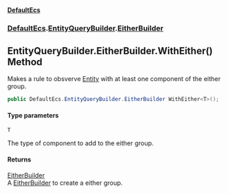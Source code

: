 #### [DefaultEcs](DefaultEcs.md 'DefaultEcs')
### [DefaultEcs](DefaultEcs.md#DefaultEcs 'DefaultEcs').[EntityQueryBuilder](EntityQueryBuilder.md 'DefaultEcs.EntityQueryBuilder').[EitherBuilder](EntityQueryBuilder.EitherBuilder.md 'DefaultEcs.EntityQueryBuilder.EitherBuilder')

## EntityQueryBuilder.EitherBuilder.WithEither<T>() Method

Makes a rule to obsverve [Entity](Entity.md 'DefaultEcs.Entity') with at least one component of the either group.

```csharp
public DefaultEcs.EntityQueryBuilder.EitherBuilder WithEither<T>();
```
#### Type parameters

<a name='DefaultEcs.EntityQueryBuilder.EitherBuilder.WithEither_T_().T'></a>

`T`

The type of component to add to the either group.

#### Returns
[EitherBuilder](EntityQueryBuilder.EitherBuilder.md 'DefaultEcs.EntityQueryBuilder.EitherBuilder')  
A [EitherBuilder](EntityQueryBuilder.EitherBuilder.md 'DefaultEcs.EntityQueryBuilder.EitherBuilder') to create a either group.